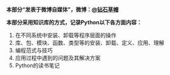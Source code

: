 **本部分“发表于微博自媒体”，微博：[@钻石草帽](https://weibo.com/strawhatchan)**

**本部分采用知识库的方式，记录Python以下各方面内容：**

1. 在不同系统中安装、卸载等程序层面的操作
2. 库、包、模块、函数、类型等的安装、卸载、定义、应用、理解
3. 编程范式与技巧
4. 应用过程中遇到的问题及其解决方案
5. Python的读书笔记